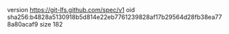 version https://git-lfs.github.com/spec/v1
oid sha256:b4828a5130918b5d814e22eb7761239828af17b29564d28fb38ea778a80acaf9
size 182
